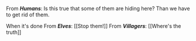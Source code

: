 From ***Humans***:
Is this true that some of them are hiding here? Than we have to get rid of them.

When it's done
	From ***Elves***: [[Stop them!]]
	From ***Villagers***: [[Where's the truth]]